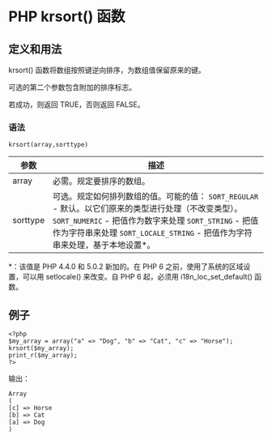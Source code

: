 # PHP krsort() 函数



## 定义和用法

krsort() 函数将数组按照键逆向排序，为数组值保留原来的键。

可选的第二个参数包含附加的排序标志。

若成功，则返回 TRUE，否则返回 FALSE。

### 语法

```
krsort(array,sorttype)
```

| 参数 | 描述 |
| --- | --- |
| array | 必需。规定要排序的数组。 |
| sorttype |可选。规定如何排列数组的值。可能的值：   `SORT_REGULAR` - 默认。以它们原来的类型进行处理（不改变类型）。   `SORT_NUMERIC` - 把值作为数字来处理   `SORT_STRING` - 把值作为字符串来处理   `SORT_LOCALE_STRING` - 把值作为字符串来处理，基于本地设置\*。 |

\*：该值是 PHP 4.4.0 和 5.0.2 新加的。在 PHP 6 之前，使用了系统的区域设置，可以用 setlocale() 来改变。自 PHP 6 起，必须用 i18n_loc_set_default() 函数。

## 例子

```
<?php
$my_array = array("a" => "Dog", "b" => "Cat", "c" => "Horse");
krsort($my_array);
print_r($my_array);
?>
```

输出：

```
Array
(
[c] => Horse
[b] => Cat
[a] => Dog
)
```
